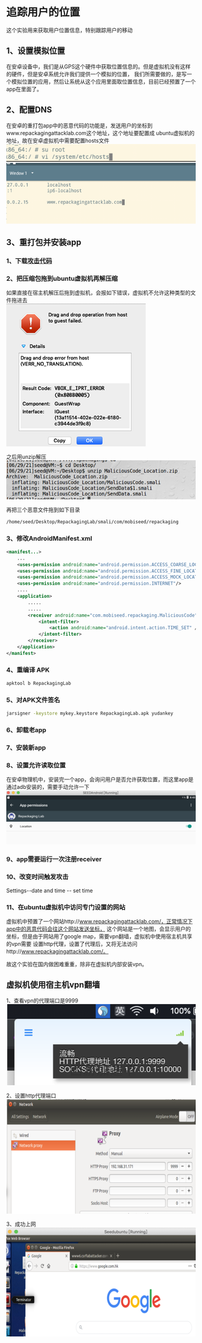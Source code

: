 # 追踪用户的位置

这个实验用来获取用户位置信息，特别跟踪用户的移动  

## 1、设置模拟位置  

在安卓设备中，我们是从GPS这个硬件中获取位置信息的。但是虚拟机没有这样的硬件，但是安卓系统允许我们提供一个模拟的位置，
我们所需要做的，是写一个模拟位置的应用，然后让系统从这个应用里面取位置信息，目前已经预置了一个app在里面了。

## 2、配置DNS  

在安卓的重打包app中的恶意代码的功能是，发送用户的坐标到www.repackagingattacklab.com这个地址，这个地址要配置成
ubuntu虚拟机的地址，故在安卓虚拟机中需要配置hosts文件  
![设置DNS](../img/anrepack-setdns1.png)  
![设置DNS](../img/anrepack-setdns2.png)  

## 3、重打包并安装app
  
### 1、下载[攻击代码](https://seedsecuritylabs.org/Labs_20.04/Mobile/Android_Repackaging/files/MaliciousCode_Location.zip)    

### 2、把压缩包拖到ubuntu虚拟机再解压缩  

如果直接在宿主机解压后拖到虚拟机，会报如下错误，虚拟机不允许这种类型的文件拖进去  
![拖动错误](../img/anrepack-error.png)  

之后用unzip解压   
![解压](../img/anrepack-unzip.png)

再把三个恶意文件拖到如下目录  
```bash
/home/seed/Desktop/RepackagingLab/smali/com/mobiseed/repackaging
```

### 3、修改AndroidManifest.xml

```xml
<manifest...>
    ...
    <uses-permission android:name="android.permission.ACCESS_COARSE_LOCATION"/>
    <uses-permission android:name="android.permission.ACCESS_FINE_LOCATION"/>
    <uses-permission android:name="android.permission.ACCESS_MOCK_LOCATION" />
    <uses-permission android:name="android.permission.INTERNET"/>
    ....
    <application>
        .....
        .....
        <receiver android:name="com.mobiseed.repackaging.MaliciousCode" >
            <intent-filter>
                <action android:name="android.intent.action.TIME_SET" />
            </intent-filter>
        </receiver>
    </application>
</manifest>
```

 

### 4、重编译 APK

```bash
apktool b RepackagingLab
```

### 5、对APK文件签名

```bash
jarsigner -keystore mykey.keystore RepackagingLab.apk yudankey
```

### 6、卸载老app

### 7、安装新app

### 8、设置允许读取位置

在安卓物理机中，安装完一个app，会询问用户是否允许获取位置，而这里app是通过adb安装的，需要手动允许一下 
![允许访问位置](../img/anrepack-location.png)

### 9、app需要运行一次注册receiver

### 10、改变时间触发攻击

Settings--date and time -- set time

### 11、在ubuntu虚拟机中访问专门设置的网站

虚拟机中预置了一个网站http://www.repackagingattacklab.com/，正常情况下app中的恶意代码会往这个网站发送坐标，
这个网站是一个地图，会显示用户的坐标，但是由于网站用了google map，需要vpn翻墙，虚拟机中使用宿主机共享的vpn需要
设置http代理，设置了代理后，又将无法访问http://www.repackagingattacklab.com/。  

故这个实验在国内做困难重重，除非在虚拟机内部安装vpn。

## 虚拟机使用宿主机vpn翻墙

1、查看vpn的代理端口是9999  
![代理端口](../img/anrepack-port.png)

2、设置http代理端口  
![proxy](../img/anrepack-http-proxy.png)

3、成功上网  
![成功上网](../img/anrepack-visit-google.png)